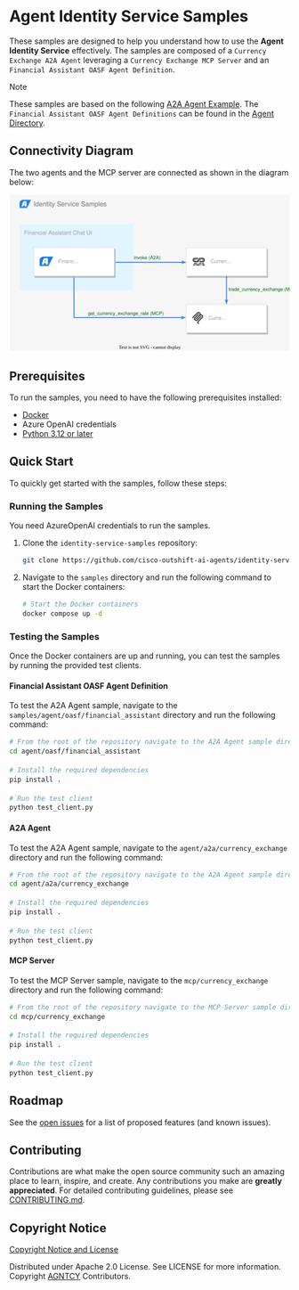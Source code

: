 # Agent Identity Service Samples

These samples are designed to help you understand how to use the **Agent Identity Service** effectively.
The samples are composed of a `Currency Exchange A2A Agent` leveraging a `Currency Exchange MCP Server` and an `Financial Assistant OASF Agent Definition`.

> [!NOTE]
> These samples are based on the following [A2A Agent Example](https://github.com/google-a2a/a2a-samples/tree/main/samples/python/agents/langgraph).
> The `Financial Assistant OASF Agent Definitions` can be found in the [Agent Directory](https://hub.agntcy.org/explore).

## Connectivity Diagram

The two agents and the MCP server are connected as shown in the diagram below:

![Connectivity Diagram](img/samples.svg)

## Prerequisites

To run the samples, you need to have the following prerequisites installed:

- [Docker](https://docs.docker.com/engine/install/)
- Azure OpenAI credentials
- [Python 3.12 or later](https://www.python.org/downloads/)

## Quick Start

To quickly get started with the samples, follow these steps:

### Running the Samples

You need AzureOpenAI credentials to run the samples.

1. Clone the `identity-service-samples` repository:

   ```bash
   git clone https://github.com/cisco-outshift-ai-agents/identity-service-samples.git
   ```

2. Navigate to the `samples` directory and run the following command to start the Docker containers:

   ```bash
   # Start the Docker containers
   docker compose up -d
   ```

### Testing the Samples

Once the Docker containers are up and running, you can test the samples by running the provided test clients.

#### Financial Assistant OASF Agent Definition

To test the A2A Agent sample, navigate to the `samples/agent/oasf/financial_assistant` directory and run the following command:

```bash
# From the root of the repository navigate to the A2A Agent sample directory
cd agent/oasf/financial_assistant

# Install the required dependencies
pip install .

# Run the test client
python test_client.py
```

#### A2A Agent

To test the A2A Agent sample, navigate to the `agent/a2a/currency_exchange` directory and run the following command:

```bash
# From the root of the repository navigate to the A2A Agent sample directory
cd agent/a2a/currency_exchange

# Install the required dependencies
pip install .

# Run the test client
python test_client.py
```

#### MCP Server

To test the MCP Server sample, navigate to the `mcp/currency_exchange` directory and run the following command:

```bash
# From the root of the repository navigate to the MCP Server sample directory
cd mcp/currency_exchange

# Install the required dependencies
pip install .

# Run the test client
python test_client.py
```

## Roadmap

See the [open issues](https://github.com/cisco-outshift-ai-agents/identity-service-samples/issues) for a list
of proposed features (and known issues).

## Contributing

Contributions are what make the open source community such an amazing place to
learn, inspire, and create. Any contributions you make are **greatly
appreciated**. For detailed contributing guidelines, please see
[CONTRIBUTING.md](CONTRIBUTING.md).

## Copyright Notice

[Copyright Notice and License](LICENSE)

Distributed under Apache 2.0 License. See LICENSE for more information.
Copyright [AGNTCY](https://github.com/agntcy) Contributors.
